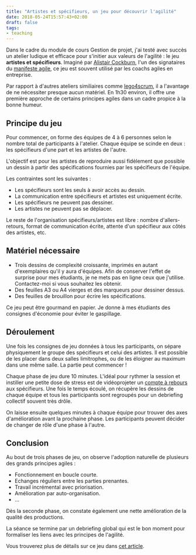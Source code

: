 ```yaml
---
title: "Artistes et spécifieurs, un jeu pour découvrir l'agilité"
date: 2018-05-24T15:57:43+02:00
draft: false
tags:
- teaching
---
```


<!--more-->

Dans le cadre du module de cours Gestion de projet, j'ai testé avec succès un atelier ludique et efficace pour s'initier aux valeurs de l'agilité : le jeu **artistes et spécifieurs**. Imaginé par [Alistair Cockburn](http://alistair.cockburn.us/), l'un des signataires du [manifeste agile](http://agilemanifesto.org/), ce jeu est souvent utilisé par les coachs agiles en entreprise.

Par rapport à d'autres ateliers similiaires comme [lego4scrum](https://www.lego4scrum.com/), il a l'avantage de ne nécessiter presque aucun matériel. En 1h30 environ, il offre une première approche de certains principes agiles dans un cadre propice à la bonne humeur.

## Principe du jeu

Pour commencer, on forme des équipes de 4 à 6 personnes selon le nombre total de participants à l'atelier. Chaque équipe se scinde en deux : les spécifieurs d'une part et les artistes de l'autre.

L'objectif est pour les artistes de reproduire aussi fidèlement que possible un dessin à partir des spécifications fournies par les spécifieurs de l'équipe.

Les contraintes sont les suivantes :

* Les spécifieurs sont les seuls à avoir accès au dessin.
* La communication entre spécifieurs et artistes est uniquement écrite.
* Les spécifieurs ne peuvent pas dessiner.
* Les artistes ne peuvent pas se déplacer.

Le reste de l'organisation spécifieurs/artistes est libre : nombre d'allers-retours, format de communication écrite, attente d'un spécifieur aux côtés des artistes, etc.

## Matériel nécessaire

* Trois dessins de complexité croissante, imprimés en autant d'exemplaires qu'il y aura d'équipes. Afin de conserver l'effet de surprise pour mes étudiants, je ne mets pas en ligne ceux que j'utilise. Contactez-moi si vous souhaitez les obtenir.
* Des feuilles A3 ou A4 vierges et des marqueurs pour dessiner dessus.
* Des feuilles de brouillon pour écrire les spécifications.

Ce jeu peut être gourmand en papier. Je donne à mes étudiants des consignes d'économie pour éviter le gaspillage.

## Déroulement

Une fois les consignes de jeu données à tous les participants, on sépare physiquement le groupe des spécifieurs et celui des artistes. Il est possible de les placer dans deux salles limitrophes, ou de les éloigner au maximum dans une même salle. La partie peut commencer !

Chaque phase de jeu dure 10 minutes. L'idéal pour rythmer la session et instiller une petite dose de stress est de vidéoprojeter un [compte à rebours](https://www.online-stopwatch.com/full-screen-stopwatch/) aux spécifieurs. Une fois le temps écoulé, on récupère les dessins de chaque équipe et tous les participants sont regroupés pour un debriefing collectif souvent très drôle.

On laisse ensuite quelques minutes à chaque équipe pour trouver des axes d'amélioration avant la prochaine phase. Les participants peuvent décider de changer de rôle d'une phase à l'autre.

## Conclusion

Au bout de trois phases de jeu, on observe l'adoption naturelle de plusieurs des grands principes agiles :

* Fonctionnement en boucle courte.
* Echanges réguliers entre les parties prenantes.
* Travail incrémental avec priorisation.
* Amélioration par auto-organisation.
* ...

 Dès la seconde phase, on constate également une nette amélioration de la qualité des productions.

 La séance se termine par un debriefing global qui est le bon moment pour formaliser les liens avec les principes de l'agilité.

Vous trouverez plus de détails sur ce jeu dans [cet article](http://www.agilex.fr/2013/01/mon-jeu-agile-prefere/).